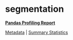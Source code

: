 # segmentation

[**Pandas Profiling Report**](../docs_sources/profile/segmentation.html)

[Metadata](metadata.yaml) | [Summary Statistics](summary_stats.csv)

